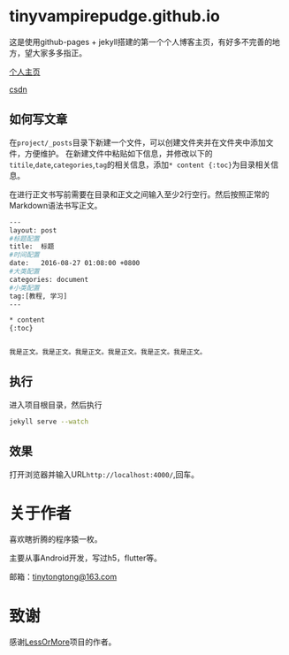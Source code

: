 # tinyvampirepudge.github.io

这是使用github-pages + jekyll搭建的第一个个人博客主页，有好多不完善的地方，望大家多多指正。

[个人主页](https://tinyvampirepudge.github.io/)

[csdn](https://blog.csdn.net/qq_26287435)


如何写文章
------------------------------------

在`project/_posts`目录下新建一个文件，可以创建文件夹并在文件夹中添加文件，方便维护。
在新建文件中粘贴如下信息，并修改以下的`titile`,`date`,`categories`,`tag`的相关信息，添加`* content {:toc}`为目录相关信息。

在进行正文书写前需要在目录和正文之间输入至少2行空行。然后按照正常的Markdown语法书写正文。

``` bash
---
layout: post
#标题配置
title:  标题
#时间配置
date:   2016-08-27 01:08:00 +0800
#大类配置
categories: document
#小类配置
tag:[教程, 学习]
---

* content
{:toc}


我是正文。我是正文。我是正文。我是正文。我是正文。我是正文。
```

执行
------------------------------------
进入项目根目录，然后执行
``` bash
jekyll serve --watch
```

效果
------------------------------------
打开浏览器并输入URL`http://localhost:4000/`,回车。


关于作者
====================================
喜欢瞎折腾的程序猿一枚。

主要从事Android开发，写过h5，flutter等。

邮箱：tinytongtong@163.com

致谢
====================================
感谢[LessOrMore](https://github.com/luoyan35714/LessOrMore.git)项目的作者。